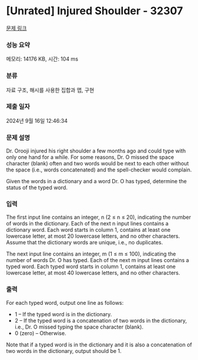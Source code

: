 # [Unrated] Injured Shoulder - 32307 

[문제 링크](https://www.acmicpc.net/problem/32307) 

### 성능 요약

메모리: 14176 KB, 시간: 104 ms

### 분류

자료 구조, 해시를 사용한 집합과 맵, 구현

### 제출 일자

2024년 9월 16일 12:46:34

### 문제 설명

<p>Dr. Orooji injured his right shoulder a few months ago and could type with only one hand for a while. For some reasons, Dr. O missed the space character (blank) often and two words would be next to each other without the space (i.e., words concatenated) and the spell-checker would complain.</p>

<p>Given the words in a dictionary and a word Dr. O has typed, determine the status of the typed word.</p>

### 입력 

 <p>The first input line contains an integer, n (2 ≤ n ≤ 20), indicating the number of words in the dictionary. Each of the next n input lines contains a dictionary word. Each word starts in column 1, contains at least one lowercase letter, at most 20 lowercase letters, and no other characters. Assume that the dictionary words are unique, i.e., no duplicates.</p>

<p>The next input line contains an integer, m (1 ≤ m ≤ 100), indicating the number of words Dr. O has typed. Each of the next m input lines contains a typed word. Each typed word starts in column 1, contains at least one lowercase letter, at most 40 lowercase letters, and no other characters.</p>

### 출력 

 <p>For each typed word, output one line as follows:</p>

<ul>
	<li>1 – If the typed word is in the dictionary.</li>
	<li>2 – If the typed word is a concatenation of two words in the dictionary, i.e., Dr. O missed typing the space character (blank).</li>
	<li>0 (zero) – Otherwise.</li>
</ul>

<p>Note that if a typed word is in the dictionary and it is also a concatenation of two words in the dictionary, output should be 1.</p>

